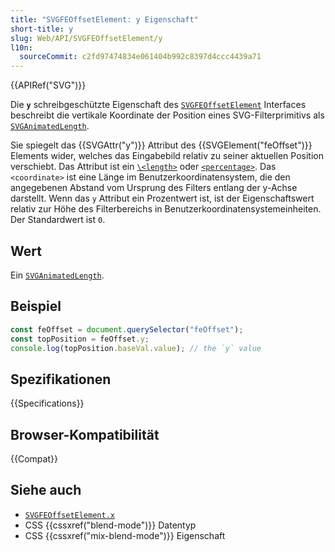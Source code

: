 ```yaml
---
title: "SVGFEOffsetElement: y Eigenschaft"
short-title: y
slug: Web/API/SVGFEOffsetElement/y
l10n:
  sourceCommit: c2fd97474834e061404b992c8397d4ccc4439a71
---
```


{{APIRef("SVG")}}

Die **`y`** schreibgeschützte Eigenschaft des [`SVGFEOffsetElement`](/de/docs/Web/API/SVGFEOffsetElement) Interfaces beschreibt die vertikale Koordinate der Position eines SVG-Filterprimitivs als [`SVGAnimatedLength`](/de/docs/Web/API/SVGAnimatedLength).

Sie spiegelt das {{SVGAttr("y")}} Attribut des {{SVGElement("feOffset")}} Elements wider, welches das Eingabebild relativ zu seiner aktuellen Position verschiebt. Das Attribut ist ein [`\<length>`](/de/docs/Web/SVG/Guides/Content_type#length) oder [`<percentage>`](/de/docs/Web/SVG/Guides/Content_type#percentage). Das `<coordinate>` ist eine Länge im Benutzerkoordinatensystem, die den angegebenen Abstand vom Ursprung des Filters entlang der y-Achse darstellt. Wenn das `y` Attribut ein Prozentwert ist, ist der Eigenschaftswert relativ zur Höhe des Filterbereichs in Benutzerkoordinatensystemeinheiten. Der Standardwert ist `0`.

## Wert

Ein [`SVGAnimatedLength`](/de/docs/Web/API/SVGAnimatedLength).

## Beispiel

```js
const feOffset = document.querySelector("feOffset");
const topPosition = feOffset.y;
console.log(topPosition.baseVal.value); // the `y` value
```

## Spezifikationen

{{Specifications}}

## Browser-Kompatibilität

{{Compat}}

## Siehe auch

- [`SVGFEOffsetElement.x`](/de/docs/Web/API/SVGFEOffsetElement/x)
- CSS {{cssxref("blend-mode")}} Datentyp
- CSS {{cssxref("mix-blend-mode")}} Eigenschaft
